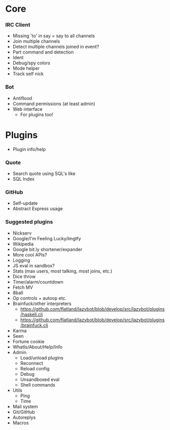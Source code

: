 # Core

### IRC Client

- Missing 'to' in say = say to all channels
- Join multiple channels
- Detect multiple channels joined in event?
- Part command and detection
- Ident
- Debug/spy colors
- Mode helper
- Track self nick

### Bot

- Antiflood
- Command permissions (at least admin)
- Web interface
   - For plugins too!

# Plugins

- Plugin info/help

### Quote

- Search quote using SQL's like
- SQL Index

### GitHub

- Self-update
- Abstract Express usage

### Suggested plugins

- Nickserv
- Google/I'm Feeling Lucky/lmgtfy
- Wikipedia
- Google bit.ly shortener/expander
- More cool APIs?
- Logging
- JS eval in sandbox?
- Stats (max users, most talking, most joins, etc.)
- Dice throw
- Timer/alarm/countdown
- Fetch MV
- 8ball
- Op controls + autoop etc.
- Brainfuck/other interpreters
   - https://github.com/flatland/lazybot/blob/develop/src/lazybot/plugins/haskell.clj
   - https://github.com/flatland/lazybot/blob/develop/src/lazybot/plugins/brainfuck.clj
- Karma
- Seen
- Fortune cookie
- WhatIs/About/Help/Info
- Admin
   - Load/unload plugins
   - Reconnect
   - Reload config
   - Debug
   - Unsandboxed eval
   - Shell commands
- Utils
   - Ping
   - Time
- Mail system
- Git/GitHub
- Autoreplys
- Macros
